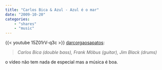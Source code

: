 ```yaml
---
title: "Carlos Bica & Azul - Azul é o mar"
date: "2009-10-20"
categories:
    - "shares"
    - "music"
---
```


{{< youtube 15Z01rV-q3c >}}
[darcorgaosapatos](http://darcorgaosapatos.tumblr.com/post/218316637/carlos-bica-azul-azul-e-o-mar-carlos-bica):

> _Carlos Bica (double bass), Frank Möbus (guitar), Jim Black (drums)_

o vídeo não tem nada de especial mas a música é boa.
